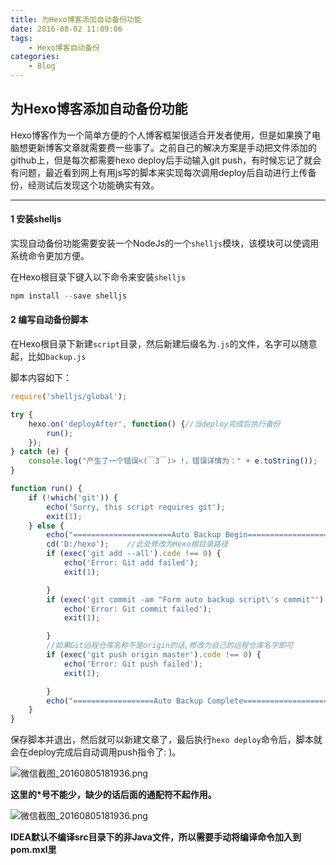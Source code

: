```yaml
---
title: 为Hexo博客添加自动备份功能
date: 2016-08-02 11:09:06
tags:
	- Hexo博客自动备份
categories:
	- Blog
---
```


## 为Hexo博客添加自动备份功能

Hexo博客作为一个简单方便的个人博客框架很适合开发者使用，但是如果换了电脑想更新博客文章就需要费一些事了。之前自己的解决方案是手动把文件添加的github上，但是每次都需要hexo deploy后手动输入git push，有时候忘记了就会有问题，最近看到网上有用js写的脚本来实现每次调用deploy后自动进行上传备份，经测试后发现这个功能确实有效。

<!-- more -->

-------------------------

#### 1 安装shelljs

实现自动备份功能需要安装一个NodeJs的一个`shelljs`模块，该模块可以使调用系统命令更加方便。

在Hexo根目录下键入以下命令来安装`shelljs`

```javascript
npm install --save shelljs
```

#### 2 编写自动备份脚本

在Hexo根目录下新建`script`目录，然后新建后缀名为`.js`的文件，名字可以随意起，比如`backup.js`

脚本内容如下：

```javascript
require('shelljs/global');

try {
	hexo.on('deployAfter', function() {//当deploy完成后执行备份
		run();
	});
} catch (e) {
	console.log("产生了一个错误<(￣3￣)> !，错误详情为：" + e.toString());
}

function run() {
	if (!which('git')) {
		echo('Sorry, this script requires git');
		exit(1);
	} else {
		echo("======================Auto Backup Begin===========================");
		cd('D:/hexo');    //此处修改为Hexo根目录路径
		if (exec('git add --all').code !== 0) {
			echo('Error: Git add failed');
			exit(1);

		}
		if (exec('git commit -am "Form auto backup script\'s commit"').code !== 0) {
			echo('Error: Git commit failed');
			exit(1);

		}
      	//如果Git远程仓库名称不是origin的话,修改为自己的远程仓库名字即可
		if (exec('git push origin master').code !== 0) {
			echo('Error: Git push failed');
			exit(1);

		}
		echo("==================Auto Backup Complete============================")
	}
}
```

保存脚本并退出，然后就可以新建文章了，最后执行`hexo deploy`命令后，脚本就会在deploy完成后自动调用push指令了: )。



![微信截图_20160805181936.png](https://ooo.0o0.ooo/2016/08/05/57a46a45394b7.png)

__这里的*号不能少，缺少的话后面的通配符不起作用。__

![微信截图_20160805181936.png](https://ooo.0o0.ooo/2016/08/05/57a477ac1058e.png)

**IDEA默认不编译src目录下的非Java文件，所以需要手动将编译命令加入到pom.mxl里**

